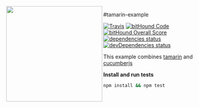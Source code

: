 <a href="https://github.com/ajaxscape/tamarin">
    <img align="left" src="https://raw.githubusercontent.com/ajaxscape/tamarin/master/tamarin.png" width="256px">
</a>

#tamarin-example

<p align="left" style="max-width: 850px">
  <a href="https://travis-ci.org/ajaxscape/tamarin-example"><img src="https://img.shields.io/travis/ajaxscape/tamarin-example/master.svg" alt="Travis"></a>
  <a href="https://www.bithound.io/github/ajaxscape/tamarin-example"><img src="https://www.bithound.io/github/ajaxscape/tamarin-example/badges/code.svg" alt="bitHound Code"></a>
  <a href="https://www.bithound.io/github/ajaxscape/tamarin-example"><img src="https://www.bithound.io/github/ajaxscape/tamarin-example/badges/score.svg" alt="bitHound Overall Score"></a>
  <a href="https://david-dm.org/ajaxscape/tamarin-example"><img src="https://david-dm.org/ajaxscape/tamarin-example/status.svg" alt="dependencies status"></a>
  <a href="https://david-dm.org/ajaxscape/tamarin-example"><img src="https://david-dm.org/ajaxscape/tamarin-example/dev-status.svg" alt="devDependencies status"></a>
</p>

This example combines [tamarin]('https://www.npmjs.com/package/tamarin') and [cucumberjs]('https://www.npmjs.com/package/cucumber')

__Install and run tests__

```bash
npm install && npm test
```